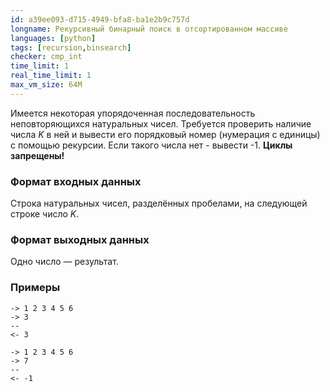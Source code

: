 ```yaml
---
id: a39ee093-d715-4949-bfa8-ba1e2b9c757d
longname: Рекурсивный бинарный поиск в отсортированном массиве
languages: [python]
tags: [recursion,binsearch]
checker: cmp_int
time_limit: 1
real_time_limit: 1
max_vm_size: 64M
---
```



Имеется некоторая упорядоченная последовательность неповторяющихся натуральных чисел. Требуется проверить наличие числа *K* в ней и вывести его порядковый номер (нумерация с единицы) с помощью рекурсии. Если такого числа нет - вывести -1. **Циклы запрещены!**

### Формат входных данных

Строка натуральных чисел, разделённых пробелами, на следующей строке число *K*.

### Формат выходных данных

Одно число — результат.

### Примеры

```
-> 1 2 3 4 5 6
-> 3
--
<- 3
```

```
-> 1 2 3 4 5 6
-> 7
--
<- -1
```
